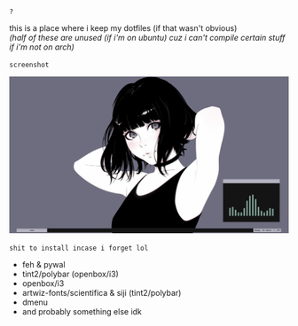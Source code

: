 `?`  
  
this is a place where i keep my dotfiles (if that wasn't obvious)  
*(half of these are unused (if i'm on ubuntu) cuz i can't compile certain stuff if i'm not on arch)*  
  
  
`screenshot` 
  
![screen](https://raw.githubusercontent.com/buyBread/dots/master/screenshots/2018-05-25-173132_1366x768_scrot.png)  
  
  
`shit to install incase i forget lol`  
* feh & pywal
* tint2/polybar (openbox/i3)
* openbox/i3
* artwiz-fonts/scientifica & siji (tint2/polybar)
* dmenu
* and probably something else idk  

